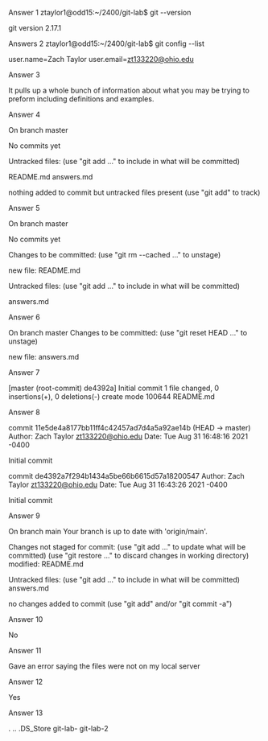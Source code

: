 Answer 1
ztaylor1@odd15:~/2400/git-lab$ git --version
 
git version 2.17.1
 
 
 
Answers 2
ztaylor1@odd15:~/2400/git-lab$ git config --list
 
user.name=Zach Taylor
user.email=zt133220@ohio.edu
 
 
 
Answer 3
 
It pulls up a whole bunch of information about what you may be trying to preform including definitions and examples.
 
 
 
 
 
Answer 4
 
On branch master
 
No commits yet
 
Untracked files:
 (use "git add <file>..." to include in what will be committed)
 
  README.md
  answers.md
 
nothing added to commit but untracked files present (use "git add" to track)
 
 
 
 
 
 
Answer 5
 
On branch master
 
No commits yet
 
Changes to be committed:
 (use "git rm --cached <file>..." to unstage)
 
  new file:   README.md
 
Untracked files:
 (use "git add <file>..." to include in what will be committed)
 
  answers.md
 
 
 
 
Answer 6
 
On branch master
Changes to be committed:
 (use "git reset HEAD <file>..." to unstage)
 
  new file:   answers.md
 
 
 
 
 
Answer 7
 
[master (root-commit) de4392a] Initial commit
1 file changed, 0 insertions(+), 0 deletions(-)
create mode 100644 README.md
 
 
 
Answer 8
 
commit 11e5de4a8177bb11ff4c42457ad7d4a5a92ae14b (HEAD -> master)
Author: Zach Taylor <zt133220@ohio.edu>
Date:   Tue Aug 31 16:48:16 2021 -0400
 
   Initial commit
 
commit de4392a7f294b1434a5be66b6615d57a18200547
Author: Zach Taylor <zt133220@ohio.edu>
Date:   Tue Aug 31 16:43:26 2021 -0400
 
   Initial commit
 
 
Answer 9
 
On branch main
Your branch is up to date with 'origin/main'.

Changes not staged for commit:
  (use "git add <file>..." to update what will be committed)
  (use "git restore <file>..." to discard changes in working directory)
	modified:   README.md

Untracked files:
  (use "git add <file>..." to include in what will be committed)
	answers.md

no changes added to commit (use "git add" and/or "git commit -a")

Answer 10

No

Answer 11

Gave an error saying the files were not on my local server

Answer 12

Yes

Answer 13 

.		..		.DS_Store	git-lab-	git-lab-2